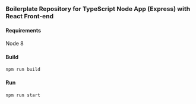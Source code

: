 ### Boilerplate Repository for TypeScript Node App (Express) with React Front-end

#### Requirements
Node 8

#### Build
`npm run build`

#### Run
`npm run start`